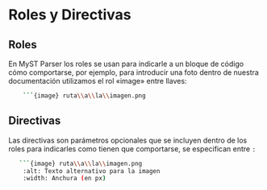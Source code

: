 # Roles y Directivas

## Roles

En MyST Parser los roles se usan para indicarle a un bloque de código cómo comportarse, por ejemplo, para introducir una foto dentro de nuestra documentación utilizamos el rol «image» entre llaves:

```bash
    ```{image} ruta\\a\\la\\imagen.png
```

## Directivas

Las directivas son parámetros opcionales que se incluyen dentro de los roles para indicarles como tienen que comportarse, se especifican entre `:`

```bash
   ```{image} ruta\\a\\la\\imagen.png
    :alt: Texto alternativo para la imagen
    :width: Anchura (en px)
```
